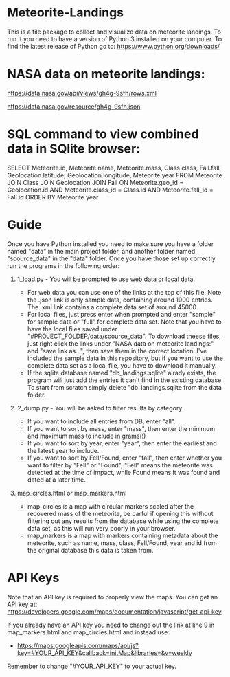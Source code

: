 # Meteorite-Landings
This is a file package to collect and visualize data on meteorite
landings. To run it you need to have a version of Python 3 installed
on your computer. To find the latest release of Python go to: https://www.python.org/downloads/
# NASA data on meteorite landings:
https://data.nasa.gov/api/views/gh4g-9sfh/rows.xml

https://data.nasa.gov/resource/gh4g-9sfh.json
# SQL command to view combined data in SQlite browser:
SELECT Meteorite.id, Meteorite.name, Meteorite.mass, Class.class, Fall.fall, Geolocation.latitude, Geolocation.longitude, Meteorite.year FROM Meteorite JOIN Class JOIN Geolocation JOIN Fall ON Meteorite.geo_id = Geolocation.id AND Meteorite.class_id = Class.id AND Meteorite.fall_id = Fall.id ORDER BY Meteorite.year
# Guide
Once you have Python installed you need to make sure you have a folder named "data" in the main project folder, and another folder named "scource_data" in the "data" folder. Once you have those set up correctly run the programs in the following order:

1. 1_load.py -	You will be prompted to use web data or local data.
      -	For web data you can use one of the links at the top of this
	file. Note the .json link is only sample data, containing
	around 1000 entries. The .xml link contains a complete
	data set of around 45000.
      -	For local files, just press enter when prompted and enter
	"sample" for sample data or "full" for complete data set. Note that
  	you have to have the local files saved under "#PROJECT_FOLDER/data/scource_data".
	To download theese files, just right click the links under "NASA data on meteorite landings:"
	and "save link as...", then save them in the correct location. I've included the sample data
	in this repository, but if you want to use the complete data set as a local file, you have
	to download it manually.
      -	If the sqlite database named "db_landings.sqlite" alrady
	exists, the program will just add the entries it can't find
	in the existing database. To start from scratch simply delete
	"db_landings.sqlite from the data folder.

2. 2_dump.py - You will be asked to filter results by category.
      -	If you want to include all entries from DB, enter "all".
      -	If you want to sort by mass, enter "mass", then enter
	the minimum and maximum mass to include in grams(!)
      -	If you want to sort by year, enter "year", then enter
	the earliest and the latest year to include.
      -	If you want to sort by Fell/Found, enter "fall", then
	enter whether you want to filter by "Fell" or "Found",
	"Fell" means the meteorite was detected at the time of impact,
	while Found means it was found and dated at a later time.

3. map_circles.html or map_markers.html
      -	map_circles is a map with circular markers scaled after the
	recovered mass of the meteorite, be carful if opening this
	without filtering out any results from the database while
	using the complete data set, as this will run very poorly in
	your browser.
      -	map_markers is a map with markers containing metadata about
	the meteorite, such as name, mass, class, Fell/Found, year
	and id from the original database this data is taken from.
# API Keys
Note that an API key is required to properly view the maps. You can get an API key at: https://developers.google.com/maps/documentation/javascript/get-api-key

If you already have an API key you need to change out the link at line 9 in map_markers.html and map_circles.html and instead use: 

- https://maps.googleapis.com/maps/api/js?key=#YOUR_API_KEY&callback=initMap&libraries=&v=weekly

Remember to change "#YOUR_API_KEY" to your actual key.
